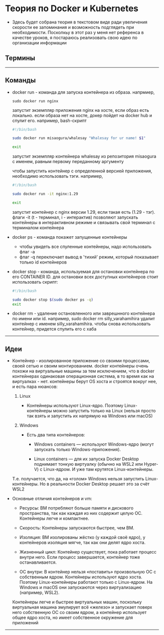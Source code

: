 # Теория по Docker и Kubernetes

- Здесь будет собрана теория в текстовом виде ради увеличения скорости ее запоминания и возможность подглядеть при необходимости. Посколкьу в этот раз у меня нет референса в качестве уроков, я постараюсь реализовать свою идею по организации информации

## Термины

---

## Команды

- docker run - команда для запуска контейнера из образа. напрмиер,
    ```
    sudo docker run nginx
    ```

    запустит экземпляр приложения nginx на хосте, если образ есть локально. если образа нет на хосте, докер пойдет на docker hub и спулит его. например, bash-скрипт
    
    ```bash
    #!/bin/bash

    sudo docker run misaogura/whalesay "Whalesay for ur name! $1"

    exit
    ``` 
    
    запустит экземпляр контейнера whalesay из репозитория misaogura с именем, равным первому переданному аргументу
    
    чтобы запустить контейнер с определенной версией приложения, необходимо использовать тэги. например, 
    
    ```bash
    #!/bin/bash

    sudo docker run -it nginx:1.29
    
    exit
    ```
    запустит контейнер с nginx версии 1.29, если такая есть (1.29 - тэг). флаги -it (t - терминал, i - интерактив) позволяют запускать контейнеры в интерактивном режиме и связывать свой терминал с терминалом контейнера

- docker ps - команда покажет запущенные контейнеры
    - чтобы увидеть все спуленные контейнеры, надо использовать флаг -a
    - флаг -q переключает вывод в 'тихий' режим, который показывает только id контейнеров

- docker stop - команда, используемая для остановки контейнера по его CONTAINER ID. для остановки всех доступных контейнеров стоит использовать скрипт: 

    ```bash
    #!/bin/bash

    sudo docker stop $(sudo docker ps -q)
    exit
    ```

- docker rm - удаление остановленного или заврешнного контейнера по имени или id. например, sudo docker rm silly_varahamihira удалит контейнер с именем silly_varahamihira. чтобы снова использовать контейнер, придется спулить его с хаба


---

## Идеи

- Контейнер - изолированное приложение со своими процессами, своей сетью и своим монтированием. docker контейнеры очень похожи на виртуальные машины за тем исключением, что в docker контейнерах одинаковая операционная система, в то время как на виртуалках - нет. контейнеры берут OS хоста и строятся вокруг нее, и есть пара нюансов: 

    1. Linux
        - Контейнеры используют Linux-ядро. Поэтому Linux-контейнеры можно запустить только на Linux (нельзя просто так взять и запустить их напрямую на Windows или macOS)

    2. Windows
        - Есть два типа контейнеров: 
            - Windows containers — используют Windows-ядро (могут запускать только Windows-приложения).

            - Linux containers — для их запуска Docker Desktop поднимает тонкую виртуалку (обычно на WSL2 или Hyper-V) с Linux-ядром. И уже там крутятся Linux-контейнеры.

    Т.е. получается, что да, на «голом» Windows нельзя запустить Linux-контейнеры. Но в реальности Docker Desktop решает это за счёт WSL2

- Основные отличия контейнеров и vm:

    - Ресурсы: ВМ потребляют больше памяти и дискового пространства, так как каждая из них содержит целую ОС. Контейнеры легче и компактнее.

    - Скорость: Контейнеры запускаются быстрее, чем ВМ.

    - Изоляция: ВМ изолированы жёстко (у каждой своё ядро), у контейнеров изоляция мягче, так как они делят ядро хоста.

    - Жизненный цикл: Контейнер существует, пока работает процесс внутри него. Если процесс завершается, контейнер тоже останавливается.

    - ОС внутри: В контейнер нельзя «поставить» произвольную ОС с собственным ядром. Контейнеры используют ядро хоста. Поэтому Linux-контейнеры работают только с Linux-ядром. На Windows и macOS они запускаются через виртуализацию (например, WSL2).

    Контейнеры легче и быстрее виртуальных машин, поскольку виртуальная машина эмулирует всё «железо» и запускает поверх него собственную ОС со своим ядром, а контейнер использует общее ядро хоста, но имеет собственное окружение для приложений

---
